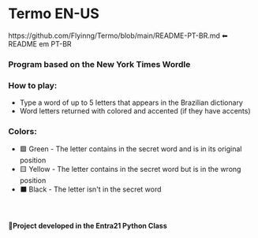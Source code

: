 <h1> Termo EN-US</h1>
https://github.com/Flyinng/Termo/blob/main/README-PT-BR.md ⬅ README em PT-BR </h6>

### Program based on the New York Times Wordle
### How to play:
   - Type a word of up to 5 letters that appears in the Brazilian dictionary
   - Word letters returned with colored and accented (if they have accents)
### Colors:
   - 🟩 Green - The letter contains in the secret word and is in its original position
   - 🟨 Yellow - The letter contains in the secret word but is in the wrong position
   - ⬛ Black - The letter isn't in the secret word


<br>
<h4> 📜Project developed in the Entra21 Python Class</h4>
